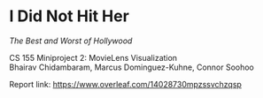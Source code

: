# I Did Not Hit Her
_The Best and Worst of Hollywood_

CS 155 Miniproject 2: MovieLens Visualization  
Bhairav Chidambaram, Marcus Dominguez-Kuhne, Connor Soohoo  

Report link:
https://www.overleaf.com/14028730mpzssvchzqsp
